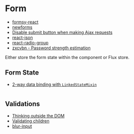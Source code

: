 # Form

* [formsy-react](https://github.com/christianalfoni/formsy-react)
* [newforms](https://github.com/insin/newforms)
* [Disable submit button when making Ajax requests](https://medium.com/@collardeau/to-react-from-jquery-disable-a-button-f5f6cc0ea885)
* [react-json](https://github.com/arqex/react-json)
* [react-radio-group](https://github.com/chenglou/react-radio-group)
* [zxcvbn - Password strength estimation](https://blogs.dropbox.com/tech/2012/04/zxcvbn-realistic-password-strength-estimation/)

Either store the form state within the component or Flux store.

## Form State

* [2-way data binding with `LinkedStateMixin`](http://facebook.github.io/react/docs/two-way-binding-helpers.html)

```

```

## Validations

* [Thinking outside the DOM](http://www.sitepoint.com/thinking-outside-dom-concepts-setup/)
* [Validating children](http://www.mattzabriskie.com/blog/react-validating-children)
* [blur-input](https://github.com/Khan/react-components/blob/master/js/blur-input.jsx)